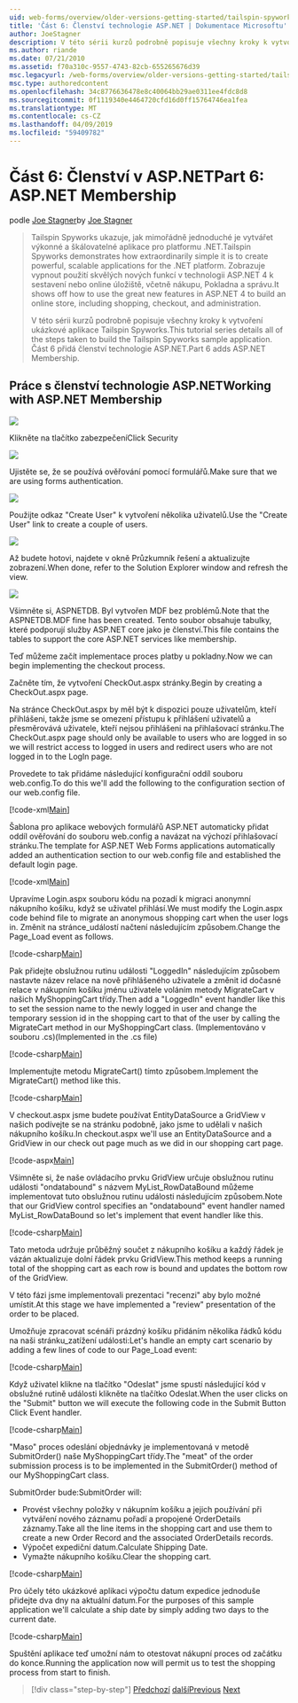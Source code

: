 ```yaml
---
uid: web-forms/overview/older-versions-getting-started/tailspin-spyworks/tailspin-spyworks-part-6
title: 'Část 6: Členství technologie ASP.NET | Dokumentace Microsoftu'
author: JoeStagner
description: V této sérii kurzů podrobně popisuje všechny kroky k vytvoření ukázkové aplikace Tailspin Spyworks. Část 6 přidá členství technologie ASP.NET.
ms.author: riande
ms.date: 07/21/2010
ms.assetid: f70a310c-9557-4743-82cb-655265676d39
msc.legacyurl: /web-forms/overview/older-versions-getting-started/tailspin-spyworks/tailspin-spyworks-part-6
msc.type: authoredcontent
ms.openlocfilehash: 34c8776636478e8c40064bb29ae0311ee4fdc8d8
ms.sourcegitcommit: 0f1119340e4464720cfd16d0ff15764746ea1fea
ms.translationtype: MT
ms.contentlocale: cs-CZ
ms.lasthandoff: 04/09/2019
ms.locfileid: "59409782"
---
```

# <a name="part-6-aspnet-membership"></a><span data-ttu-id="18781-104">Část 6: Členství v ASP.NET</span><span class="sxs-lookup"><span data-stu-id="18781-104">Part 6: ASP.NET Membership</span></span>

<span data-ttu-id="18781-105">podle [Joe Stagner](https://github.com/JoeStagner)</span><span class="sxs-lookup"><span data-stu-id="18781-105">by [Joe Stagner](https://github.com/JoeStagner)</span></span>

> <span data-ttu-id="18781-106">Tailspin Spyworks ukazuje, jak mimořádně jednoduché je vytvářet výkonné a škálovatelné aplikace pro platformu .NET.</span><span class="sxs-lookup"><span data-stu-id="18781-106">Tailspin Spyworks demonstrates how extraordinarily simple it is to create powerful, scalable applications for the .NET platform.</span></span> <span data-ttu-id="18781-107">Zobrazuje vypnout použití skvělých nových funkcí v technologii ASP.NET 4 k sestavení nebo online úložiště, včetně nákupu, Pokladna a správu.</span><span class="sxs-lookup"><span data-stu-id="18781-107">It shows off how to use the great new features in ASP.NET 4 to build an online store, including shopping, checkout, and administration.</span></span>
> 
> <span data-ttu-id="18781-108">V této sérii kurzů podrobně popisuje všechny kroky k vytvoření ukázkové aplikace Tailspin Spyworks.</span><span class="sxs-lookup"><span data-stu-id="18781-108">This tutorial series details all of the steps taken to build the Tailspin Spyworks sample application.</span></span> <span data-ttu-id="18781-109">Část 6 přidá členství technologie ASP.NET.</span><span class="sxs-lookup"><span data-stu-id="18781-109">Part 6 adds ASP.NET Membership.</span></span>


## <a id="_Toc260221672"></a>  <span data-ttu-id="18781-110">Práce s členství technologie ASP.NET</span><span class="sxs-lookup"><span data-stu-id="18781-110">Working with ASP.NET Membership</span></span>

![](tailspin-spyworks-part-6/_static/image1.png)

<span data-ttu-id="18781-111">Klikněte na tlačítko zabezpečení</span><span class="sxs-lookup"><span data-stu-id="18781-111">Click Security</span></span>

![](tailspin-spyworks-part-6/_static/image1.jpg)

<span data-ttu-id="18781-112">Ujistěte se, že se používá ověřování pomocí formulářů.</span><span class="sxs-lookup"><span data-stu-id="18781-112">Make sure that we are using forms authentication.</span></span>

![](tailspin-spyworks-part-6/_static/image2.jpg)

<span data-ttu-id="18781-113">Použijte odkaz "Create User" k vytvoření několika uživatelů.</span><span class="sxs-lookup"><span data-stu-id="18781-113">Use the "Create User" link to create a couple of users.</span></span>

![](tailspin-spyworks-part-6/_static/image3.jpg)

<span data-ttu-id="18781-114">Až budete hotovi, najdete v okně Průzkumník řešení a aktualizujte zobrazení.</span><span class="sxs-lookup"><span data-stu-id="18781-114">When done, refer to the Solution Explorer window and refresh the view.</span></span>

![](tailspin-spyworks-part-6/_static/image2.png)

<span data-ttu-id="18781-115">Všimněte si, ASPNETDB. Byl vytvořen MDF bez problémů.</span><span class="sxs-lookup"><span data-stu-id="18781-115">Note that the ASPNETDB.MDF fine has been created.</span></span> <span data-ttu-id="18781-116">Tento soubor obsahuje tabulky, které podporují služby ASP.NET core jako je členství.</span><span class="sxs-lookup"><span data-stu-id="18781-116">This file contains the tables to support the core ASP.NET services like membership.</span></span>

<span data-ttu-id="18781-117">Teď můžeme začít implementace proces platby u pokladny.</span><span class="sxs-lookup"><span data-stu-id="18781-117">Now we can begin implementing the checkout process.</span></span>

<span data-ttu-id="18781-118">Začněte tím, že vytvoření CheckOut.aspx stránky.</span><span class="sxs-lookup"><span data-stu-id="18781-118">Begin by creating a CheckOut.aspx page.</span></span>

<span data-ttu-id="18781-119">Na stránce CheckOut.aspx by měl být k dispozici pouze uživatelům, kteří přihlášeni, takže jsme se omezení přístupu k přihlášení uživatelů a přesměrovává uživatele, kteří nejsou přihlášeni na přihlašovací stránku.</span><span class="sxs-lookup"><span data-stu-id="18781-119">The CheckOut.aspx page should only be available to users who are logged in so we will restrict access to logged in users and redirect users who are not logged in to the LogIn page.</span></span>

<span data-ttu-id="18781-120">Provedete to tak přidáme následující konfigurační oddíl souboru web.config.</span><span class="sxs-lookup"><span data-stu-id="18781-120">To do this we'll add the following to the configuration section of our web.config file.</span></span>

[!code-xml[Main](tailspin-spyworks-part-6/samples/sample1.xml)]

<span data-ttu-id="18781-121">Šablona pro aplikace webových formulářů ASP.NET automaticky přidat oddíl ověřování do souboru web.config a navázat na výchozí přihlašovací stránku.</span><span class="sxs-lookup"><span data-stu-id="18781-121">The template for ASP.NET Web Forms applications automatically added an authentication section to our web.config file and established the default login page.</span></span>

[!code-xml[Main](tailspin-spyworks-part-6/samples/sample2.xml)]

<span data-ttu-id="18781-122">Upravíme Login.aspx souboru kódu na pozadí k migraci anonymní nákupního košíku, když se uživatel přihlásí.</span><span class="sxs-lookup"><span data-stu-id="18781-122">We must modify the Login.aspx code behind file to migrate an anonymous shopping cart when the user logs in.</span></span> <span data-ttu-id="18781-123">Změnit na stránce\_událostí načtení následujícím způsobem.</span><span class="sxs-lookup"><span data-stu-id="18781-123">Change the Page\_Load event as follows.</span></span>

[!code-csharp[Main](tailspin-spyworks-part-6/samples/sample3.cs)]

<span data-ttu-id="18781-124">Pak přidejte obslužnou rutinu události "LoggedIn" následujícím způsobem nastavte název relace na nově přihlášeného uživatele a změnit id dočasné relace v nákupním košíku jménu uživatele voláním metody MigrateCart v našich MyShoppingCart třídy.</span><span class="sxs-lookup"><span data-stu-id="18781-124">Then add a "LoggedIn" event handler like this to set the session name to the newly logged in user and change the temporary session id in the shopping cart to that of the user by calling the MigrateCart method in our MyShoppingCart class.</span></span> <span data-ttu-id="18781-125">(Implementováno v souboru .cs)</span><span class="sxs-lookup"><span data-stu-id="18781-125">(Implemented in the .cs file)</span></span>

[!code-csharp[Main](tailspin-spyworks-part-6/samples/sample4.cs)]

<span data-ttu-id="18781-126">Implementujte metodu MigrateCart() tímto způsobem.</span><span class="sxs-lookup"><span data-stu-id="18781-126">Implement the MigrateCart() method like this.</span></span>

[!code-csharp[Main](tailspin-spyworks-part-6/samples/sample5.cs)]

<span data-ttu-id="18781-127">V checkout.aspx jsme budete používat EntityDataSource a GridView v našich podívejte se na stránku podobně, jako jsme to udělali v našich nákupního košíku.</span><span class="sxs-lookup"><span data-stu-id="18781-127">In checkout.aspx we'll use an EntityDataSource and a GridView in our check out page much as we did in our shopping cart page.</span></span>

[!code-aspx[Main](tailspin-spyworks-part-6/samples/sample6.aspx)]

<span data-ttu-id="18781-128">Všimněte si, že naše ovládacího prvku GridView určuje obslužnou rutinu události "ondatabound" s názvem MyList\_RowDataBound můžeme implementovat tuto obslužnou rutinu události následujícím způsobem.</span><span class="sxs-lookup"><span data-stu-id="18781-128">Note that our GridView control specifies an "ondatabound" event handler named MyList\_RowDataBound so let's implement that event handler like this.</span></span>

[!code-csharp[Main](tailspin-spyworks-part-6/samples/sample7.cs)]

<span data-ttu-id="18781-129">Tato metoda udržuje průběžný součet z nákupního košíku a každý řádek je vázán aktualizuje dolní řádek prvku GridView.</span><span class="sxs-lookup"><span data-stu-id="18781-129">This method keeps a running total of the shopping cart as each row is bound and updates the bottom row of the GridView.</span></span>

<span data-ttu-id="18781-130">V této fázi jsme implementovali prezentaci "recenzi" aby bylo možné umístit.</span><span class="sxs-lookup"><span data-stu-id="18781-130">At this stage we have implemented a "review" presentation of the order to be placed.</span></span>

<span data-ttu-id="18781-131">Umožňuje zpracovat scénáři prázdný košíku přidáním několika řádků kódu na naši stránku\_zatížení události:</span><span class="sxs-lookup"><span data-stu-id="18781-131">Let's handle an empty cart scenario by adding a few lines of code to our Page\_Load event:</span></span>

[!code-csharp[Main](tailspin-spyworks-part-6/samples/sample8.cs)]

<span data-ttu-id="18781-132">Když uživatel klikne na tlačítko "Odeslat" jsme spustí následující kód v obslužné rutině události klikněte na tlačítko Odeslat.</span><span class="sxs-lookup"><span data-stu-id="18781-132">When the user clicks on the "Submit" button we will execute the following code in the Submit Button Click Event handler.</span></span>

[!code-csharp[Main](tailspin-spyworks-part-6/samples/sample9.cs)]

<span data-ttu-id="18781-133">"Maso" proces odeslání objednávky je implementovaná v metodě SubmitOrder() naše MyShoppingCart třídy.</span><span class="sxs-lookup"><span data-stu-id="18781-133">The "meat" of the order submission process is to be implemented in the SubmitOrder() method of our MyShoppingCart class.</span></span>

<span data-ttu-id="18781-134">SubmitOrder bude:</span><span class="sxs-lookup"><span data-stu-id="18781-134">SubmitOrder will:</span></span>

- <span data-ttu-id="18781-135">Provést všechny položky v nákupním košíku a jejich používání při vytváření nového záznamu pořadí a propojené OrderDetails záznamy.</span><span class="sxs-lookup"><span data-stu-id="18781-135">Take all the line items in the shopping cart and use them to create a new Order Record and the associated OrderDetails records.</span></span>
- <span data-ttu-id="18781-136">Výpočet expediční datum.</span><span class="sxs-lookup"><span data-stu-id="18781-136">Calculate Shipping Date.</span></span>
- <span data-ttu-id="18781-137">Vymažte nákupního košíku.</span><span class="sxs-lookup"><span data-stu-id="18781-137">Clear the shopping cart.</span></span>


[!code-csharp[Main](tailspin-spyworks-part-6/samples/sample10.cs)]

<span data-ttu-id="18781-138">Pro účely této ukázkové aplikaci výpočtu datum expedice jednoduše přidejte dva dny na aktuální datum.</span><span class="sxs-lookup"><span data-stu-id="18781-138">For the purposes of this sample application we'll calculate a ship date by simply adding two days to the current date.</span></span>

[!code-csharp[Main](tailspin-spyworks-part-6/samples/sample11.cs)]

<span data-ttu-id="18781-139">Spuštění aplikace teď umožní nám to otestovat nákupní proces od začátku do konce.</span><span class="sxs-lookup"><span data-stu-id="18781-139">Running the application now will permit us to test the shopping process from start to finish.</span></span>

> [!div class="step-by-step"]
> <span data-ttu-id="18781-140">[Předchozí](tailspin-spyworks-part-5.md)
> [další](tailspin-spyworks-part-7.md)</span><span class="sxs-lookup"><span data-stu-id="18781-140">[Previous](tailspin-spyworks-part-5.md)
[Next](tailspin-spyworks-part-7.md)</span></span>
